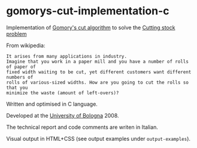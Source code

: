 gomorys-cut-implementation-c
============================

Implementation of [Gomory's cut algorithm](http://en.wikipedia.org/wiki/Cutting-plane_method#Gomory.27s_cut)
to solve the [Cutting stock problem](http://en.wikipedia.org/wiki/Cutting_stock_problem)

From wikipedia:

    It arises from many applications in industry. 
    Imagine that you work in a paper mill and you have a number of rolls of paper of 
    fixed width waiting to be cut, yet different customers want different numbers of 
    rolls of various-sized widths. How are you going to cut the rolls so that you 
    minimize the waste (amount of left-overs)?


Written and optimised in C language.

Developed at the [University of Bologna](http://corsi.unibo.it/) 2008.

The technical report and code comments are writen in Italian.

Visual output in HTML+CSS (see output examples under `output-examples`).

